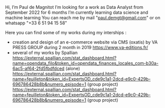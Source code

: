 Hi, I’m Paul de Magnitot
I’m looking for a work as Data Analyst from September 2022 for 6 months
I’m currently learning data science and machine learning
You can reach me by mail "paul.demgt@gmail.com" or on whatsapp "+33 6 51 94 15 58"

Here you can find some of my works during my interships :
- creation and design of an e-commerce website via CMS (oxatis) by VA PRESS GROUP during 2 month in 2019
https://www.va-editions.fr/
- several of my works by Spallian 
https://external.spallian.com/stat_dashboard.html?name=opendata_filo&token_id=opendata_finances_locales_com-b30a-6ac5-af64-2fd5fbdfdced (alone)
https://external.spallian.com/stat_dashboard.html?name=feuilleton&token_id=ExpertsOD_cde9c1a1-2dcd-e9c0-429b-696786428b8b&numero_episode=1 (group project)
https://external.spallian.com/stat_dashboard.html?name=feuilleton&token_id=ExpertsOD_cde9c1a1-2dcd-e9c0-429b-696786428b8b&numero_episode=1 (group project)




